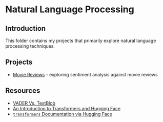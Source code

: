 # **Natural Language Processing**

## Introduction
This folder contains my projects that primarily explore natural language processing techniques.  

## Projects
* [Movie Reviews](./movie_reviews/) - exploring sentiment analysis against movie reviews

## Resources
* [VADER Vs. TextBlob](https://medium.com/geekculture/vader-vs-textblob-which-one-is-better-for-social-media-sentiment-analysis-aecb15968b93)
* [An Introduction to Transformers and Hugging Face](https://towardsdatascience.com/an-introduction-to-transformers-and-hugging-face-13052ec9d72d)
* [`transformers` Documentation via Hugging Face](https://huggingface.co/docs/transformers/index)
